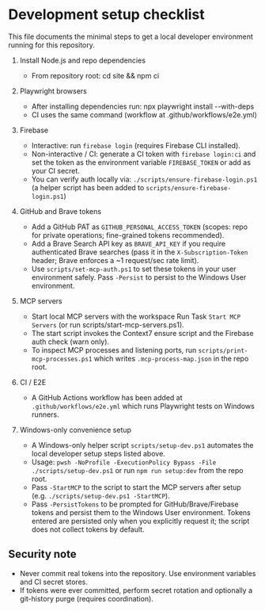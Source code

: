 Development setup checklist
==========================

This file documents the minimal steps to get a local developer environment running for this repository.

1) Install Node.js and repo dependencies
   - From repository root: cd site && npm ci

2) Playwright browsers
   - After installing dependencies run: npx playwright install --with-deps
   - CI uses the same command (workflow at .github/workflows/e2e.yml)

3) Firebase
   - Interactive: run `firebase login` (requires Firebase CLI installed).
   - Non-interactive / CI: generate a CI token with `firebase login:ci` and set the token as the environment variable `FIREBASE_TOKEN` or add as your CI secret.
   - You can verify auth locally via: `./scripts/ensure-firebase-login.ps1` (a helper script has been added to `scripts/ensure-firebase-login.ps1`)

4) GitHub and Brave tokens
   - Add a GitHub PAT as `GITHUB_PERSONAL_ACCESS_TOKEN` (scopes: repo for private operations; fine-grained tokens recommended).
   - Add a Brave Search API key as `BRAVE_API_KEY` if you require authenticated Brave searches (pass it in the `X-Subscription-Token` header; Brave enforces a ~1 request/sec rate limit).
   - Use `scripts/set-mcp-auth.ps1` to set these tokens in your user environment safely. Pass `-Persist` to persist to the Windows User environment.

5) MCP servers
   - Start local MCP servers with the workspace Run Task `Start MCP Servers` (or run scripts/start-mcp-servers.ps1).
   - The start script invokes the Context7 ensure script and the Firebase auth check (warn only).
   - To inspect MCP processes and listening ports, run `scripts/print-mcp-processes.ps1` which writes `.mcp-process-map.json` in the repo root.

6) CI / E2E
   - A GitHub Actions workflow has been added at `.github/workflows/e2e.yml` which runs Playwright tests on Windows runners.

7) Windows-only convenience setup
   - A Windows-only helper script `scripts/setup-dev.ps1` automates the local developer setup steps listed above.
   - Usage: `pwsh -NoProfile -ExecutionPolicy Bypass -File ./scripts/setup-dev.ps1` or run `npm run setup:dev` from the repo root.
   - Pass `-StartMCP` to the script to start the MCP servers after setup (e.g. `./scripts/setup-dev.ps1 -StartMCP`).
   - Pass `-PersistTokens` to be prompted for GitHub/Brave/Firebase tokens and persist them to the Windows User environment. Tokens entered are persisted only when you explicitly request it; the script does not collect tokens by default.

Security note
-------------

- Never commit real tokens into the repository. Use environment variables and CI secret stores.
- If tokens were ever committed, perform secret rotation and optionally a git-history purge (requires coordination).
